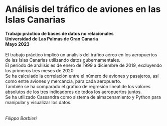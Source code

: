 # Análisis del tráfico de aviones en las Islas Canarias
**Trabajo práctico de bases de datos no relacionales**<br/>
**Universidad de Las Palmas de Gran Canaria**<br/>
**Mayo 2023**
<br/><br/>
El trabajo práctico implicó un análisis del tráfico aéreo en los aeropuertos de las Islas Canarias utilizando datos gubernamentales.<br/>
El período de análisis es de enero de 1999 a diciembre de 2019, excluyendo los primeros tres meses de 2020.<br/>
Se ha calculado la correlación entre el número de aviones y pasajeros, así como entre aviones y mercancía, para cada aeropuerto.<br/>
También se ha comparado el gráfico de regresión lineal de los valores absolutos de los tres indicadores de todos los aeropuertos juntos.<br/>
Se ha utilizado Cassandra como sistema de almacenamiento y Python para manipular y visualizar los datos.
<br/><br/><br/>
_Filippo Barbieri_